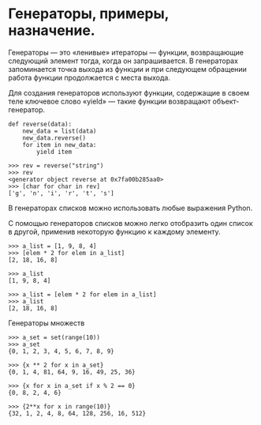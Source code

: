 # Генераторы, примеры, назначение.

Генераторы — это «ленивые» итераторы — функции, возвращающие следующий элемент тогда, когда он запрашивается. В генераторах запоминается точка выхода из функции и при следующем обращении работа функции продолжается с места выхода.

Для создания генераторов используют функции, содержащие в своем теле ключевое слово «yield» — такие функции возвращают объект-генератор.

```
def reverse(data):
    new_data = list(data)
    new_data.reverse()
    for item in new_data:
        yield item
 
>>> rev = reverse("string")
>>> rev
<generator object reverse at 0x7fa00b285aa0>
>>> [char for char in rev]
['g', 'n', 'i', 'r', 't', 's']
```

В генераторах списков можно использовать любые выражения Python.

С помощью генераторов списков можно легко отобразить один список в другой, применив некоторую функцию к каждому элементу.

```
>>> a_list = [1, 9, 8, 4]
>>> [elem * 2 for elem in a_list]
[2, 18, 16, 8]

>>> a_list
[1, 9, 8, 4]

>>> a_list = [elem * 2 for elem in a_list]
>>> a_list
[2, 18, 16, 8]
```

Генераторы множеств

```
>>> a_set = set(range(10))
>>> a_set
{0, 1, 2, 3, 4, 5, 6, 7, 8, 9}

>>> {x ** 2 for x in a_set}
{0, 1, 4, 81, 64, 9, 16, 49, 25, 36}

>>> {x for x in a_set if x % 2 == 0}
{0, 8, 2, 4, 6}

>>> {2**x for x in range(10)}
{32, 1, 2, 4, 8, 64, 128, 256, 16, 512}
```